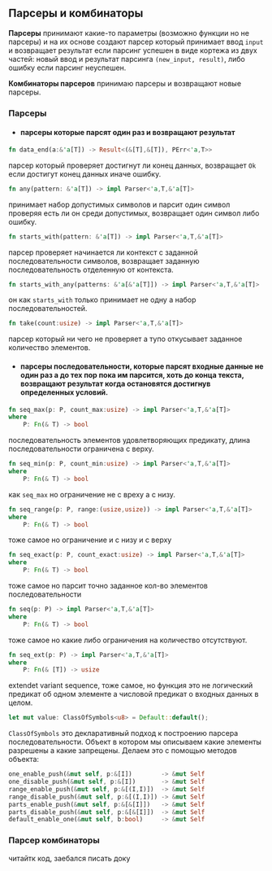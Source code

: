 ## Парсеры и комбинаторы

**Парсеры** принимают какие-то параметры (возможно функции но не парсеры) и на их основе создают парсер который принимает ввод `input` и возвращает результат если парсинг успешен в виде кортежа из двух частей: новый ввод и результат парсинга `(new_input, result)`, либо ошибку если парсинг неуспешен. 

**Комбинаторы парсеров** принимаю парсеры и возвращают новые парсеры.

### Парсеры

- #### парсеры которые парсят один раз и возвращают результат

```rust
fn data_end(a:&'a[T]) -> Result<(&[T],&[T]), PErr<'a,T>>
```
парсер который проверяет достигнут ли конец данных, возвращает `Ok` если достигут конец данных иначе ошибку.

```rust
fn any(pattern: &'a[T]) -> impl Parser<'a,T,&'a[T]> 
```
принимает набор допустимых символов и парсит один символ проверяя есть ли он среди допустимых, возвращает один символ либо ошибку.

```rust
fn starts_with(pattern: &'a[T]) -> impl Parser<'a,T,&'a[T]>
```
парсер проверяет начинается ли контекст с заданной последовательности символов, возвращает заданную последовательность отделенную от контекста. 

```rust
fn starts_with_any(patterns: &'a[&'a[T]]) -> impl Parser<'a,T,&'a[T]>
```
он как `starts_with` только принимает не одну а набор последовательностей.

```rust
fn take(count:usize) -> impl Parser<'a,T,&'a[T]>
```
парсер который ни чего не проверяет а тупо откусывает заданное количество элементов.

- #### парсеры последовательности, которые парсят входные данные не один раз а до тех пор пока им парсится, хоть до конца текста, возвращают результат когда остановятся достигнув определенных условий.

```rust
fn seq_max(p: P, count_max:usize) -> impl Parser<'a,T,&'a[T]>
where 
	P: Fn(& T) -> bool
```
последовательность элементов удовлетворяющих предикату, длина последовательности ограничена с верху.

```rust
fn seq_min(p: P, count_min:usize) -> impl Parser<'a,T,&'a[T]>
where
	P: Fn(& T) -> bool
```
как `seq_max` но ограничение не с вреху а с низу.

```rust
fn seq_range(p: P, range:(usize,usize)) -> impl Parser<'a,T,&'a[T]>
where
	P: Fn(& T) -> bool
```
тоже самое но ограничение и с низу и с верху

```rust
fn seq_exact(p: P, count_exact:usize) -> impl Parser<'a,T,&'a[T]>
where
	P: Fn(& T) -> bool
```
тоже самое но парсит точно заданное кол-во элементов последовательности

```rust
fn seq(p: P) -> impl Parser<'a,T,&'a[T]>
where
	P: Fn(& T) -> bool
```
тоже самое но какие либо ограничения на количество отсутствуют.

```rust
fn seq_ext(p: P) -> impl Parser<'a,T,&'a[T]>
where
    P: Fn(& [T]) -> usize
```
extendet variant sequence, тоже самое, но функция это не логический предикат об одном элементе а числовой предикат о входных данных в целом.

```rust
let mut value: ClassOfSymbols<u8> = Default::default();
```
`ClassOfSymbols` это декларативный подход к построению парсера последовательности. Объект в котором мы описываем какие элементы разрешены а какие запрещены. Делаем это с помощью методов объекта:
```rust
one_enable_push(&mut self, p:&[I])        -> &mut Self 
one_disable_push(&mut self, p:&[I])       -> &mut Self
range_enable_push(&mut self, p:&[(I,I)])  -> &mut Self
range_disable_push(&mut self, p:&[(I,I)]) -> &mut Self
parts_enable_push(&mut self, p:&[&[I]])   -> &mut Self
parts_disable_push(&mut self, p:&[&[I]])  -> &mut Self
default_enable_one(&mut self, b:bool)     -> &mut Self
```


### Парсер комбинаторы

читайтк код, заебался писать доку 



